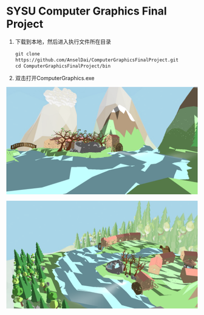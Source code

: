 # SYSU Computer Graphics Final Project

1. 下载到本地，然后进入执行文件所在目录
   
   ```
   git clone https://github.com/AnselDai/ComputerGraphicsFinalProject.git
   cd ComputerGraphicsFinalProject/bin
   ```

2. 双击打开ComputerGraphics.exe

![d1](./doc/img/res1.png)

![d2](./doc/img/res2.png)


